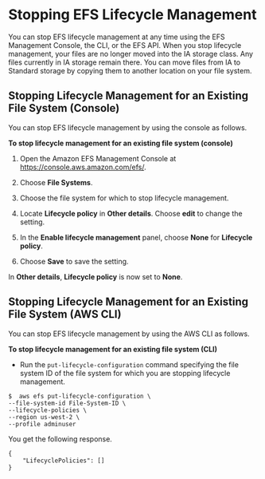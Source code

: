 # Stopping EFS Lifecycle Management<a name="disable-lifecycle-mgnt"></a>

You can stop EFS lifecycle management at any time using the EFS Management Console, the CLI, or the EFS API\. When you stop lifecycle management, your files are no longer moved into the IA storage class\. Any files currently in IA storage remain there\. You can move files from IA to Standard storage by copying them to another location on your file system\. 

## Stopping Lifecycle Management for an Existing File System \(Console\)<a name="disable-lifecycle-console"></a>

You can stop EFS lifecycle management by using the console as follows\.

**To stop lifecycle management for an existing file system \(console\)**

1. Open the Amazon EFS Management Console at [https://console\.aws\.amazon\.com/efs/](https://console.aws.amazon.com/efs/)\.

1. Choose **File Systems**\.

1. Choose the file system for which to stop lifecycle management\.

1. Locate **Lifecycle policy** in **Other details**\. Choose **edit** to change the setting\.

1. In the **Enable lifecycle management** panel, choose **None** for **Lifecycle policy**\.

1. Choose **Save** to save the setting\.

 In **Other details**, **Lifecycle policy** is now set to **None**\. 

## Stopping Lifecycle Management for an Existing File System \(AWS CLI\)<a name="disable-lifecycle-cli"></a>

You can stop EFS lifecycle management by using the AWS CLI as follows\.

**To stop lifecycle management for an existing file system \(CLI\)**
+  Run the `put-lifecycle-configuration` command specifying the file system ID of the file system for which you are stopping lifecycle management\. 

  ```
  $  aws efs put-lifecycle-configuration \
  --file-system-id File-System-ID \
  --lifecycle-policies \
  --region us-west-2 \
  --profile adminuser
  ```

  You get the following response\.

  ```
  {
      "LifecyclePolicies": []
  }
  ```